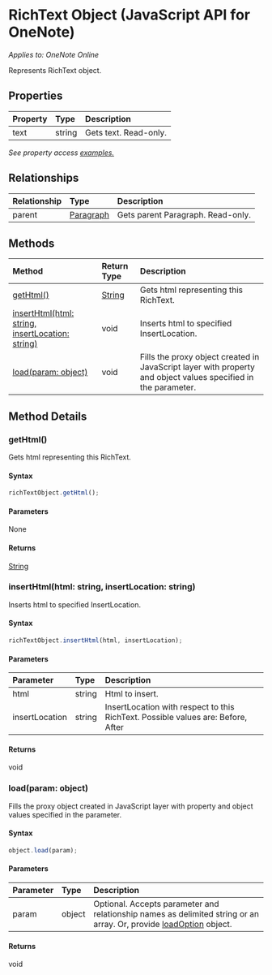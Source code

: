 # RichText Object (JavaScript API for OneNote)

_Applies to: OneNote Online_

Represents RichText object.

## Properties

| Property	   | Type	|Description
|:---------------|:--------|:----------|
|text|string|Gets text. Read-only.|

_See property access [examples.](#property-access-examples)_

## Relationships
| Relationship | Type	|Description|
|:---------------|:--------|:----------|
|parent|[Paragraph](paragraph.md)|Gets parent Paragraph. Read-only.|

## Methods

| Method		   | Return Type	|Description|
|:---------------|:--------|:----------|
|[getHtml()](#gethtml)|[String](string.md)|Gets html representing this RichText.|
|[insertHtml(html: string, insertLocation: string)](#inserthtmlhtml-string-insertlocation-string)|void|Inserts html to specified InsertLocation.|
|[load(param: object)](#loadparam-object)|void|Fills the proxy object created in JavaScript layer with property and object values specified in the parameter.|

## Method Details


### getHtml()
Gets html representing this RichText.

#### Syntax
```js
richTextObject.getHtml();
```

#### Parameters
None

#### Returns
[String](string.md)

### insertHtml(html: string, insertLocation: string)
Inserts html to specified InsertLocation.

#### Syntax
```js
richTextObject.insertHtml(html, insertLocation);
```

#### Parameters
| Parameter	   | Type	|Description|
|:---------------|:--------|:----------|
|html|string|Html to insert.|
|insertLocation|string|InsertLocation with respect to this RichText.  Possible values are: Before, After|

#### Returns
void

### load(param: object)
Fills the proxy object created in JavaScript layer with property and object values specified in the parameter.

#### Syntax
```js
object.load(param);
```

#### Parameters
| Parameter	   | Type	|Description|
|:---------------|:--------|:----------|
|param|object|Optional. Accepts parameter and relationship names as delimited string or an array. Or, provide [loadOption](loadoption.md) object.|

#### Returns
void

